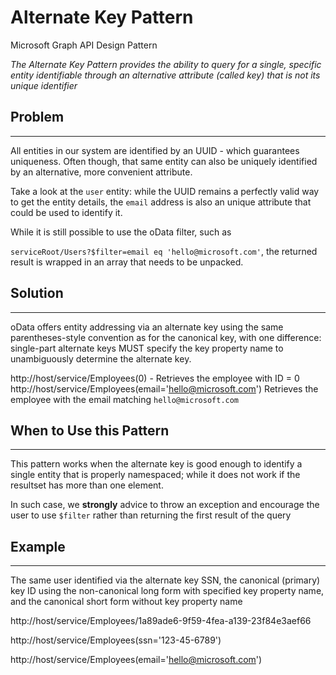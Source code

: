 # Alternate Key Pattern

Microsoft Graph API Design Pattern

*The Alternate Key Pattern provides the ability to query for a single, specific entity identifiable through an alternative attribute (called key) that is not its unique identifier*

## Problem
--------

All entities in our system are identified by an UUID - which guarantees uniqueness. Often though, that same entity can also be uniquely identified by an alternative, more convenient attribute.

Take a look at the `user` entity: while the UUID remains a perfectly valid way to get the entity details, the `email` address is also an unique attribute that could be used to identify it.

While it is still possible to use the oData filter, such as

`serviceRoot/Users?$filter=email eq 'hello@microsoft.com'`, the returned result is wrapped in an array that needs to be unpacked.


## Solution
--------

oData offers entity addressing via an alternate key using the same parentheses-style convention as for the canonical key, with one difference: single-part alternate keys MUST specify the key property name to unambiguously determine the alternate key.

http://host/service/Employees(0) - Retrieves the employee with ID = 0
http://host/service/Employees(email='hello@microsoft.com') Retrieves the employee with the email matching `hello@microsoft.com`

## When to Use this Pattern
------------------------

This pattern works when the alternate key is good enough to identify a single entity that is properly namespaced; while it does not work if the resultset has more than one element.

In such case, we **strongly** advice to throw an exception and encourage the user to use `$filter` rather than returning the first result of the query 

## Example
-------

The same user identified via the alternate key SSN, the canonical (primary) key ID using the non-canonical long form with specified key property name, and the canonical short form without key property name

http://host/service/Employees/1a89ade6-9f59-4fea-a139-23f84e3aef66

http://host/service/Employees(ssn='123-45-6789')

http://host/service/Employees(email='hello@microsoft.com')





